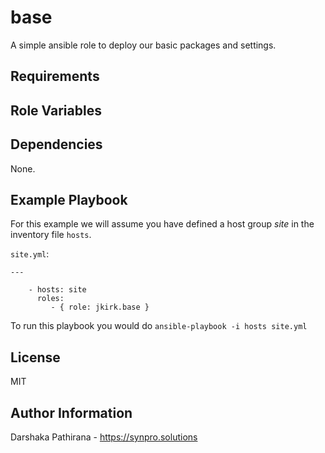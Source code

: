base
====

A simple ansible role to deploy our basic packages and settings.

Requirements
------------


Role Variables
--------------


Dependencies
------------

None.

Example Playbook
----------------

For this example we will assume you have defined a host group *site* in the inventory file `hosts`.


`site.yml`:

```
---

    - hosts: site
      roles:
         - { role: jkirk.base }
```

To run this playbook you would do `ansible-playbook -i hosts site.yml`

License
-------

MIT

Author Information
------------------

Darshaka Pathirana - https://synpro.solutions
